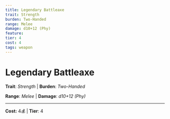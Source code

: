```yaml
---
title: Legendary Battleaxe
trait: Strength
burden: Two-Handed
range: Melee
damage: d10+12 (Phy)
feature: 
tier: 4
cost: 4
tags: weapon
---
```

# Legendary Battleaxe

**Trait**: _Strength_ | **Burden**: _Two-Handed_

**Range**: _Melee_ | **Damage**: _d10+12 (Phy)_

___
**Cost:** 4💰 | **Tier**: 4
